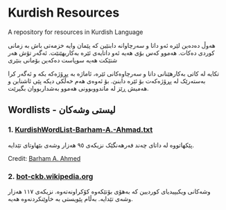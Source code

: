 # Kurdish Resources
A repository for resources in Kurdish Language

هەوڵ دەدەین لێرە ئەو داتا و سەرچاوانە دابنێین کە پێمان وایە خزمەتی باش بە زمانی کوردی دەکات. هەموو کەس بۆی هەیە  ئەو داتایەی ئێرە بەکاربهێنێت. ئەگەر تۆش هەر شتێکت هەیە سوپاست دەکەین بۆمانی بنێری

تکایە لە کاتی بەکارهێنانی داتا و سەرچاوەکانی ئێرە، ئاماژە بە پڕۆژەکە بکە و ئەگەر کرا بەستەرێک لە پڕۆژەکەت بۆ ئێرە دابنێ. بۆ ئەوەی هەم خەڵکی دیکە پێی ئاشنابن و هەمیش ڕێز لە ماندووبوونی هەموو بەشداربووان بگیرێت.

## Wordlists - لیستی وشەکان

### 1. [KurdishWordList-Barham-A.-Ahmad.txt](Kurdish%20wordlist/KurdishWordList-Barham-A.-Ahmad.txt)
پێکهاتووە لە داتای چەند فەرهەنگێک نزیکەی ٩٥ هەزار وشەی بێهاوتای تێدایە.

Credit: [Barham A. Ahmed](https://www.facebook.com/Barham94) 

### 2. [bot-ckb.wikipedia.org](Kurdish%20wordlist/bot-ckb.wikipedia.org.txt)

وشەکانی ویکیپیدیای کوردیین کە بەهۆی بۆتێکەوە کۆکراونەتەوە. نزیکەی ١١٧ هەزار وشەی تێدایە. بەڵام پێویستی بە خاوێنکردنەوە هەیە.

